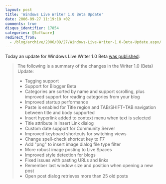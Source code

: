 ```yaml
---
layout: post
title: 'Windows Live Writer 1.0 Beta Update'
date: 2006-09-27 11:19:18 +02
comments: true
disqus_identifier: 17854
categories: [Software]
redirect_from:
  - /blog/archive/2006/09/27/Windows-Live-Writer-1.0-Beta-Update.aspx/
---
```


Today an update for Windows Live Writer 1.0 Beta [was published](http://windowslivewriter.spaces.live.com/blog/cns!D85741BB5E0BE8AA!702.entry):

> The following is a summary of the changes in the Writer 1.0 (Beta) Update:
>
> -   Tagging support
> -   Support for Blogger Beta
> -   Categories are sorted by name and support scrolling, plus improved support for reading categories from your blog
> -   Improved startup performance
> -   Paste is enabled for Title region and TAB/SHIFT+TAB navigation between title and body supported
> -   Insert hyperlink added to context menu when text is selected
> -   Title attribute in Insert Link dialog
> -   Custom date support for Community Server
> -   Improved keyboard shortcuts for switching views
> -   Change spell-check shortcut key to F7
> -   Add "png" to insert image dialog file type filter
> -   More robust image posting to Live Spaces
> -   Improved style detection for blogs 
> -   Fixed issues with pasting URLs and links
> -   Remember last window size and position when opening a new post
> -   Open post dialog retrieves more than 25 old posts


